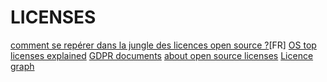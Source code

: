 # LICENSES

[comment se repérer dans la jungle des licences open source ?](https://www.google.com/url?sa=t&rct=j&q=&esrc=s&source=web&cd=1&cad=rja&uact=8&ved=2ahUKEwjbncmZkIHlAhUd4OAKHfscBl4QFjAAegQIBRAB&url=https%3A%2F%2Fwww.journaldunet.com%2Fsolutions%2Fdsi%2F1141398-comment-se-reperer-dans-la-jungle-des-licences-open-source%2F&usg=AOvVaw3d7FzWrnA9XktqC9JBdfrT)[FR]
[OS top licenses explained](https://resources.whitesourcesoftware.com/blog-whitesource/open-source-licenses-explained)
[GDPR documents](https://github.com/good-lly/gdpr-documents)
[about open source licenses](https://opensource.org/licenses)
[Licence graph](https://charliewangblog.wordpress.com/2017/09/24/differences-between-gpl-lgpl-mpl-bsd-apache-and-mit-open-source-licenses/)
